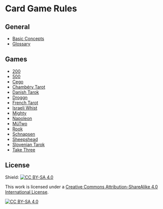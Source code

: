 # Card Game Rules

## General

- [Basic Concepts](general/BasicConcepts.md)
- [Glossary](general/Glossary.md)

## Games

- [200](traditional/point/200.md)
- [500](traditional/plain/500.md)
- [Cego](traditional/tarot/Cego.md)
- [Chambéry Tarot](traditional/tarot/ChamberyTarot.md)
- [Danish Tarok](traditional/tarot/DanishTarok.md)
- [Droggn](traditional/tarot/Droggn.md)
- [French Tarot](traditional/tarot/FrenchTarot.md)
- [Israeli Whist](traditional/plain/IsraeliWhist.md)
- [Mighty](traditional/point/Mighty.md)
- [Napoleon](traditional/point/Napoleon.md)
- [MüTwo](invented/MuTwo.md)
- [Rook](traditional/point/Rook.md)
- [Schnapsen](traditional/point/Schnapsen.md)
- [Sheepshead](traditional/point/Sheepshead.md)
- [Slovenian Tarok](traditional/tarot/SlovenianTarok.md)
- [Take Three](invented/TakeThree.md)

## License

Shield: [![CC BY-SA 4.0][cc-by-sa-shield]][cc-by-sa]

This work is licensed under a
[Creative Commons Attribution-ShareAlike 4.0 International License][cc-by-sa].

[![CC BY-SA 4.0][cc-by-sa-image]][cc-by-sa]

[cc-by-sa]: http://creativecommons.org/licenses/by-sa/4.0/
[cc-by-sa-image]: https://licensebuttons.net/l/by-sa/4.0/88x31.png
[cc-by-sa-shield]: https://img.shields.io/badge/License-CC%20BY--SA%204.0-lightgrey.svg
